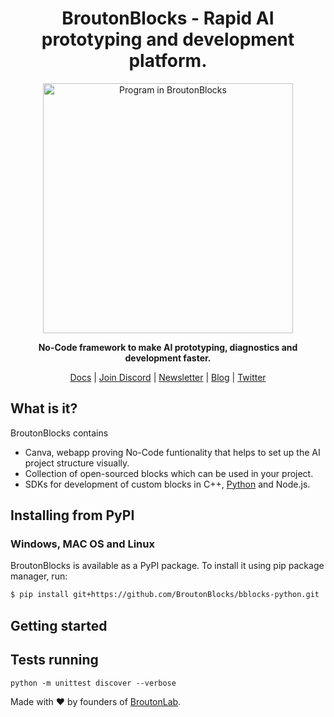 <h1 align="center">BroutonBlocks - Rapid AI prototyping and development platform.  </h1>

<p align="center">
<img align="center" src="https://broutonblocks.com/img/blocks3.35b077cf.png" alt="Program in BroutonBlocks" width="400"/>
</p>
<p align="center"><b>No-Code framework to make AI prototyping, diagnostics and development faster.</b></p>

<p align="center">
  <a href="">Docs</a>
  |
  <a href="">Join Discord</a>
  |
  <a href="">Newsletter</a>
  | 
  <a href="">Blog</a>
  | 
  <a href="">Twitter</a>
</p>

## What is it?
BroutonBlocks contains
 - Canva, webapp proving No-Code funtionality that helps to set up the AI project structure visually.
 - Collection of open-sourced blocks which can be used in your project.
 - SDKs for development of custom blocks in C++, <a href="https://github.com/BroutonBlocks/bblocks-python">Python</a> and Node.js.

## Installing from PyPI
### Windows, MAC OS and Linux
BroutonBlocks is available as a PyPI package. To install it using pip package manager, run:
```sh
$ pip install git+https://github.com/BroutonBlocks/bblocks-python.git
```

## Getting started

## Tests running

```
python -m unittest discover --verbose
```

Made with :heart: by founders of <a href="https://broutonlab.com">BroutonLab</a>.

